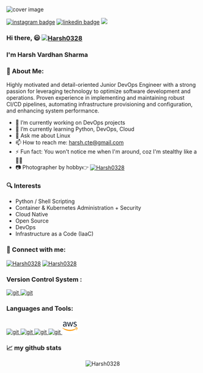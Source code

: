 ![cover image](https://cdn.dribbble.com/users/1292677/screenshots/6139167/media/fcf7fd0c619bb87706533079240915f3.gif)

[![instagram badge](https://img.shields.io/badge/Instagram-E4405F?style=for-the-badge&logo=instagram&logoColor=white)](https://www.instagram.com/harshv0328) 
[![linkedin badge](https://img.shields.io/badge/LinkedIn-0077B5?style=for-the-badge&logo=linkedin&logoColor=white)](https://www.linkedin.com/in/harsh-vardhan-sharma-519aa3269/)
![](https://komarev.com/ghpvc/?username=Harsh0328&color=green&style=for-the-badge)

### Hi there, 😃 <a href="https://user-images.githubusercontent.com/42378118/110234147-e3259600-7f4e-11eb-95be-0c4047144dea.gif" target="blank"><img align="center" src="https://user-images.githubusercontent.com/42378118/110234147-e3259600-7f4e-11eb-95be-0c4047144dea.gif" alt="Harsh0328" height="35" width="35" /></a>
### I'm Harsh Vardhan Sharma


### 🤗 About Me:
Highly motivated and detail-oriented Junior DevOps Engineer with a strong passion for leveraging technology to optimize software development and operations.
Proven experience in implementing and maintaining robust CI/CD pipelines, automating infrastructure provisioning and configuration, and enhancing system performance.

- 🔭 I’m currently working on DevOps projects 
- 🌱 I’m currently learning Python, DevOps, Cloud
- 💬 Ask me about Linux
- 📫 How to reach me: harsh.cte@gmail.com
- ⚡ Fun fact: You won't notice me when I'm around, coz I'm stealthy like a 🥷🏻 
- 📷 Photographer by hobby👉 <a href="https://www.instagram.com/the__fotofactory/" target="blank"><img align="center" src="https://raw.githubusercontent.com/rahuldkjain/github-profile-readme-generator/master/src/images/icons/Social/instagram.svg" alt="Harsh0328" height="20" width="30" /></a>


### 🔍 Interests

* Python / Shell Scripting
* Container & Kubernetes Administration + Security
* Cloud Native
* Open Source
* DevOps
* Infrastructure as a Code (IaaC)


### 🔗 Connect with me:
<p align="left">
<a href="https://www.linkedin.com/in/harsh-vardhan-sharma-519aa3269/" target="blank"><img align="center" src="https://raw.githubusercontent.com/rahuldkjain/github-profile-readme-generator/master/src/images/icons/Social/linked-in-alt.svg" alt="Harsh0328" height="30" width="40" /></a> <a href="https://www.instagram.com/harshv0328/" target="blank"><img align="center" src="https://raw.githubusercontent.com/rahuldkjain/github-profile-readme-generator/master/src/images/icons/Social/instagram.svg" alt="Harsh0328" height="30" width="40" /></a>



### Version Control System :
<a href="https://git-scm.com/" target="_blank" rel="noreferrer"> <img src="https://user-images.githubusercontent.com/74038190/212281775-b468df30-4edc-4bf8-a4ee-f52e1aaddc86.gif" alt="git" width="80" height="40"/> </a>
<a href="https://git-scm.com/" target="_blank" rel="noreferrer"> <img src="https://user-images.githubusercontent.com/74038190/212257468-1e9a91f1-b626-4baa-b15d-5c385dfa7ed2.gif" alt="git" width="40" height="40"/> </a>


### Languages and Tools:
<a href="https://git-scm.com/" target="_blank" rel="noreferrer"> <img src="https://github.com/nidhish35/nidhish35/assets/109467694/75a76564-6af8-4136-900d-bf4a4fae98fa" alt="git" width="40" height="40"/> </a>
<a href="https://git-scm.com/" target="_blank" rel="noreferrer"> <img src="https://user-images.githubusercontent.com/74038190/238200426-29fd6286-4e7b-4d6c-818f-c4765d5e39a9.gif" alt="git" width="40" height="40"/> </a>
<a href="https://git-scm.com/" target="_blank" rel="noreferrer"> <img src="https://user-images.githubusercontent.com/74038190/238200428-67f477ed-6624-42da-99f0-1a7b1a16eecb.gif" alt="git" width="40" height="40"/> </a>
<a href="https://git-scm.com/" target="_blank" rel="noreferrer"> <img src="https://user-images.githubusercontent.com/74038190/212281763-e6ecd7ef-c4aa-45b6-a97c-f33f6bb592bd.gif" alt="git" width="40" height="40"/> </a>
<a href="https://aws.amazon.com" target="_blank" rel="noreferrer"> <img src="https://raw.githubusercontent.com/devicons/devicon/master/icons/amazonwebservices/amazonwebservices-original-wordmark.svg" alt="aws" width="40" height="40"/> </a>


<!-- ### Blog links
<!-- <!-- BLOGPOSTS:START -->
<!--  - 🚀 [Git and Github](https://getfitwithsagar.hashnode.dev/git-and-github)
<!--  - 🚀 [What is #getfitwithsagar](https://getfitwithsagar.hashnode.dev/what-is-getfitwithsagar)<!-- BLOGPOSTS:END -->


### 📈 my github stats

<p align="center"> <img src="https://github-readme-stats.vercel.app/api?username=Harsh0328&show_icons=true&theme=gotham" alt="Harsh0328" />

